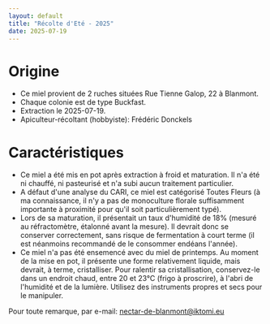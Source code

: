 ```yaml
---
layout: default
title: "Récolte d'Eté - 2025"
date: 2025-07-19
---
```


# Origine
- Ce miel provient de 2 ruches situées Rue Tienne Galop, 22 à Blanmont.
- Chaque colonie est de type Buckfast.
- Extraction le 2025-07-19.
- Apiculteur-récoltant (hobbyiste): Frédéric Donckels 

# Caractéristiques
- Ce miel a été mis en pot après extraction à froid et maturation. Il n'a été ni chauffé, ni pasteurisé et n'a subi aucun traitement particulier.
- A défaut d'une analyse du CARI, ce miel est catégorisé Toutes Fleurs (à ma connaissance, il n'y a pas de monoculture florale suffisamment importante à proximité pour qu'il soit particulièrement typé).
- Lors de sa maturation, il présentait un taux d'humidité de 18% (mesuré au réfractomètre, étalonné avant la mesure). Il devrait donc se conserver correctement, sans risque de fermentation à court terme (il est néanmoins recommandé de le consommer endéans l'année).
- Ce miel n'a pas été ensemencé avec du miel de printemps. Au moment de la mise en pot, il présente une forme relativement liquide, mais devrait, à terme, cristalliser. Pour ralentir sa cristallisation, conservez-le dans un endroit chaud, entre 20 et 23°C (frigo à proscrire), à l'abri de l'humidité et de la lumière. Utilisez des instruments propres et secs pour le manipuler.


Pour toute remarque, par e-mail: nectar-de-blanmont@iktomi.eu
